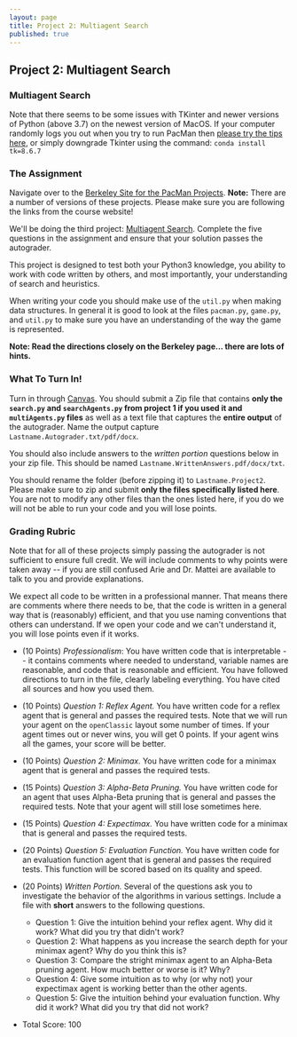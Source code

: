 ```yaml
---
layout: page
title: Project 2: Multiagent Search
published: true
---
```


## Project 2: Multiagent Search

### Multiagent Search

Note that there seems to be some issues with TKinter and newer versions of Python (above 3.7) on the newest version of MacOS.  If your computer randomly logs you out when you try to run PacMan then [please try the tips here](https://www.python.org/download/mac/tcltk/#built-in-8-6-8), or simply downgrade Tkinter using the command: `conda install tk=8.6.7`

### The Assignment

Navigate over to the [Berkeley Site for the PacMan Projects](https://inst.eecs.berkeley.edu/~cs188/fa18/projects.html).  **Note:** There are a number of versions of these projects.  Please make sure you are following the links from the course website!

We'll be doing the third project: [Multiagent Search](https://inst.eecs.berkeley.edu/~cs188/fa18/project2.html).  Complete the five questions in the assignment and ensure that your solution passes the autograder.

This project is designed to test both your Python3 knowledge, you ability to work with code written by others, and most importantly, your understanding of search and heuristics.

When writing your code you should make use of the `util.py` when making data structures.  In general it is good to look at the files `pacman.py`, `game.py`, and `util.py` to make sure you have an understanding of the way the game is represented.

**Note: Read the directions closely on the Berkeley page... there are lots of hints.**

### What To Turn In!

Turn in through [Canvas](https://tulane.instructure.com/). You should submit a Zip file that contains **only the `search.py` and `searchAgents.py` from project 1 if you used it and `multiAgents.py` files** as well as a text file that captures the **entire output** of the autograder.  Name the output capture `Lastname.Autograder.txt/pdf/docx`.

You should also include answers to the *written portion* questions below in your zip file.  This should be named `Lastname.WrittenAnswers.pdf/docx/txt`.

You should rename the folder (before zipping it) to `Lastname.Project2`. Please make sure to zip and submit **only the files specifically listed here**.  You are not to modify any other files than the ones listed here, if you do we will not be able to run your code and you will lose points.

### Grading Rubric

Note that for all of these projects simply passing the autograder is not sufficient to ensure full credit.  We will include comments to why points were taken away -- if you are still confused Arie and Dr. Mattei are available to talk to you and provide explanations.  

We expect all code to be written in a professional manner. That means there are comments where there needs to be, that the code is written in a general way that is (reasonably) efficient, and that you use naming conventions that others can understand.  If we open your code and we can't understand it, you will lose points even if it works.

* (10 Points) *Professionalism*: You have written code that is interpretable -- it contains comments where needed to understand, variable names are reasonable, and code that is reasonable and efficient.  You have followed directions to turn in the file, clearly labeling everything.  You have cited all sources and how you used them.
* (10 Points) *Question 1: Reflex Agent.* You have written code for a reflex agent that is general and passes the required tests.  Note that we will run your agent on the `openClassic` layout some number of times.  If your agent times out or never wins, you will get 0 points.  If your agent wins all the games, your score will be better.
* (10 Points) *Question 2: Minimax.* You have written code for a minimax agent that is general and passes the required tests.
* (15 Points) *Question 3: Alpha-Beta Pruning.* You have written code for an agent that uses Alpha-Beta pruning that is general and passes the required tests.  Note that your agent will still lose sometimes here.
* (15 Points) *Question 4: Expectimax.* You have written code for a minimax that is general and passes the required tests.
* (20 Points) *Question 5: Evaluation Function.* You have written code for an evaluation function agent that is general and passes the required tests.  This function will be scored based on its quality and speed.

* (20 Points) *Written Portion.* Several of the questions ask you to investigate the behavior of the algorithms in various settings.  Include a file with **short** answers to the following questions.
	* Question 1: Give the intuition behind your reflex agent.  Why did it work?  What did you try that didn't work?
	* Question 2: What happens as you increase the search depth for your minimax agent?  Why do you think this is?
	* Question 3: Compare the stright minimax agent to an Alpha-Beta pruning agent.  How much better or worse is it?  Why?
	* Question 4: Give some intuition as to why (or why not) your expectimax agent is working better than the other agents.
	* Question 5: Give the intuition behind your evaluation function.  Why did it work?  What did you try that did not work?

* Total Score: 100
